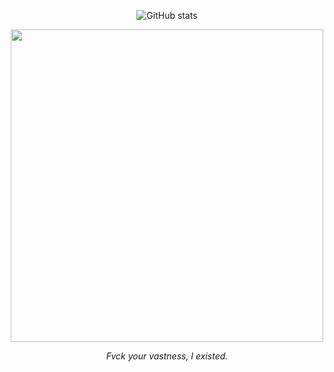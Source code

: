 <div align="center">
  
  ![GitHub stats](https://github-readme-stats.vercel.app/api?username=echometerain&show_icons=true&theme=ayu-mirage&bg_color=0,e21443,704e95)

  <img src="https://media.discordapp.net/attachments/692515173835210752/1142443867606614016/photo-1534796636912-3b95b3ab5986.png?width=970&height=646" width="500" />

  *Fvck your vastness, I existed.*
  
</div>

